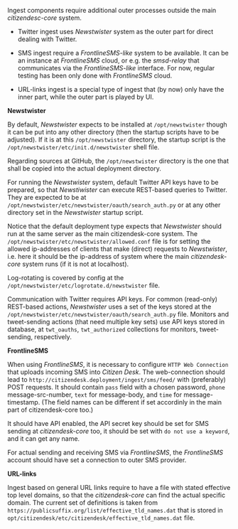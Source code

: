 
Ingest components require additional outer processes outside the main _citizendesc-core_ system.

+ Twitter ingest uses _Newstwister_ system as the outer part for direct dealing with Twitter.

+ SMS ingest require a _FrontlineSMS-like_ system to be available. It can be an instance at _FrontlineSMS_ cloud,
or e.g. the _smsd-relay_ that communicates via the _FrontlineSMS-like_ interface.
For now, regular testing has been only done with _FrontlineSMS_ cloud.

+ URL-links ingest is a special type of ingest that (by now) only have the inner part, while the outer part is played by UI.

**Newstwister**

By default, _Newstwister_ expects to be installed at `/opt/newstwister` though it can be put into any other directory (then the startup scripts have to be adjusted). If it is at this `/opt/newstwister` directory, the startup script is the `/opt/newstwister/etc/init.d/newstwister` shell file.

Regarding sources at GitHub, the `/opt/newstwister` directory is the one that shall be copied into the actual deployment directory.

For running the _Newstwister_ system, default Twitter API keys have to be prepared, so that _Newstiwister_ can execute REST-based queries to Twitter. They are expected to be at `/opt/newstwister/etc/newstwister/oauth/search_auth.py` or at any other directory set in the _Newstwister_ startup script.

Notice that the default deployment type expects that _Newstwister_ should run at the same server as the main citizendesk-core system. The `/opt/newstwister/etc/newstwister/allowed.conf` file is for setting the allowed ip-addresses of clients that make (direct) requests to _Newstwister_, i.e. here it should be the ip-address of system where the main _citizendesk-core_ system runs (if it is not at localhost).

Log-rotating is covered by config at the `/opt/newstwister/etc/logrotate.d/newstwister` file.

Communication with Twitter requires API keys. For common (read-only) REST-based actions, _Newstwister_ uses a set of the keys stored at the `/opt/newstwister/etc/newstwister/oauth/search_auth.py` file.
Monitors and tweet-sending actions (that need multiple key sets) use API keys stored in database, at `twt_oauths`, `twt_authorized` collections for monitors, tweet-sending, respectively.


**FrontlineSMS**

When using _FrontlineSMS_, it is necessary to configure `HTTP Web Connection` that uploads incoming SMS into _Citizen Desk_. The web-connection should lead to `http://citizendesk.deployment/ingest/sms/feed/` with (preferably) POST requests. It should contain `pass` field with a chosen password, `phone` message-src-number, `text` for message-body, and `time` for message-timestamp. (The field names can be different if set accordinly in the main part of citizendesk-core too.)

It should have API enabled, the API secret key should be set for SMS sending at _citizendesk-core_ too, it should be set with `do not use a keyword`, and it can get any name.

For actual sending and receiving SMS via _FrontlineSMS_, the _FrontlineSMS_ account should have set a connection to outer SMS provider.

**URL-links**

Ingest based on general URL links require to have a file with stated effective top level domains, so that the _citizendesk-core_ can find the actual specific domain.
The current set of definitions is taken from `https://publicsuffix.org/list/effective_tld_names.dat` that is stored in `opt/citizendesk/etc/citizendesk/effective_tld_names.dat` file.

